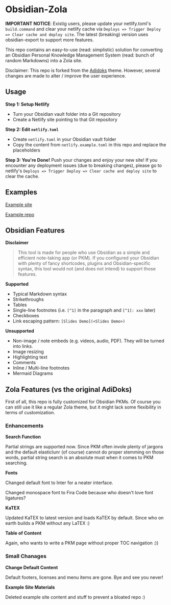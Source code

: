 # Obsidian-Zola

**IMPORTANT NOTICE**: Existig users, please update your netlify.toml's `build.command` and clear your netlify cache via `Deploys => Trigger Deploy => Clear cache and deploy site`. The latest (breaking) version uses obsidian-export to support more features.

This repo contains an easy-to-use (read: simplistic) solution for converting an Obsidian Personal Knowledge Management System (read: bunch of random Markdowns) into a Zola site.

Disclaimer: This repo is forked from the [Adidoks](https://github.com/aaranxu/adidoks) theme. However, several changes are made to alter / improve the user experience.

## Usage

**Step 1: Setup Netlify**
- Turn your Obsidian vault folder into a Git repository
- Create a Netlify site pointing to that Git repository

**Step 2: Edit `netlify.toml`**
- Create `netlify.toml` in your Obsidian vault folder
- Copy the content from `netlify.example.toml` in this repo and replace the placeholders

**Step 3: You're Done!**
Push your changes and enjoy your new site! If you encounter any deployment issues (due to breaking changes), please go to netlify's `Deploys => Trigger Deploy => Clear cache and deploy site` to clear the cache.

## Examples
[Example site](https://peteryuen.netlify.app/)

[Example repo](https://github.com/ppeetteerrs/obsidian-pkm)

## Obsidian Features

**Disclaimer**

> This tool is made for people who use Obsidian as a simple and efficient note-taking app (or PKM). If you configured your Obsidian with plenty of fancy shortcodes, plugins and Obsidian-specific syntax, this tool would not (and does not intend) to support those features.

**Supported**
- Typical Markdown syntax
- Strikethroughs
- Tables
- Single-line footnotes (i.e. `[^1]` in the paragraph and `[^1]: xxx` later)
- Checkboxes
- Link escaping pattern: `[Slides Demo](<Slides Demo>)`

**Unsupported**

- Non-image / note embeds (e.g. videos, audio, PDF). They will be turned into links.
- Image resizing
- Highlighting text
- Comments
- Inline / Multi-line footnotes
- Mermaid Diagrams

## Zola Features (vs the original AdiDoks)

First of all, this repo is fully customized for Obsidian PKMs. Of course you can still use it like a regular Zola theme, but it might lack some flexibility in terms of customization.

### Enhancements

**Search Function**

Partial strings are supported now. Since PKM often invole plenty of jargons and the default elasticlunr (of course) cannot do proper stemming on those words, partial string search is an absolute must when it comes to PKM searching.

**Fonts**

Changed default font to Inter for a neater interface.

Changed monospace font to Fira Code because who doesn't love font ligatures?

**KaTEX**

Updated KaTEX to latest version and loads KaTEX by default. Since who on earth builds a PKM without any LaTEX :)

**Table of Content**

Again, who wants to write a PKM page without proper TOC navigation :))

### Small Chanages

**Change Default Content**

Default footers, licenses and menu items are gone. Bye and see you never!

**Example Site Materials**

Deleted example site content and stuff to prevent a bloated repo :)
